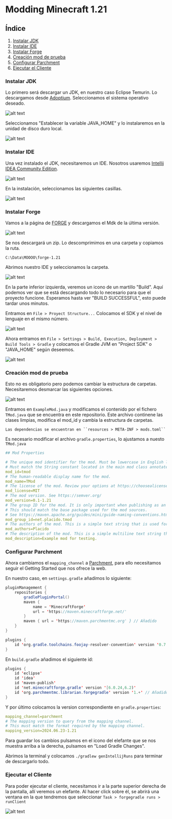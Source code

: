 # Modding Minecraft 1.21

## Índice
1. [Instalar JDK](#instalar-jdk)
2. [Instalar IDE](#instalar-ide)
3. [Instalar Forge](#instalar-forge)
4. [Creación mod de prueba](#creación-mod-de-prueba)
5. [Configurar Parchment](#configurar-parchment)
6. [Ejecutar el Cliente](#ejecutar-el-cliente)


### Instalar JDK
Lo primero será descargar un JDK, en nuestro caso Eclipse Temurin. Lo descargamos desde [Adoptium](https://adoptium.net/temurin/releases/?package=jdk&version=22). Seleccionamos el sistema operativo deseado.

![alt text](img/image-1.png)

Seleccionamos "Establecer la variable JAVA_HOME" y lo instalaremos en la unidad de disco duro local.

![alt text](img/image-1.png)

### Instalar IDE

Una vez instalado el JDK, necesitaremos un IDE. Nosotros usaremos [Intellij IDEA Community Edition](https://www.jetbrains.com/idea/download/?section=windows).

![alt text](img/image-2.png)

En la instalación, seleccionamos las siguientes casillas.

![alt text](img/image-3.png)

### Instalar Forge

Vamos a la página de [FORGE](https://files.minecraftforge.net/net/minecraftforge/forge/index_1.21.html) y descargamos el Mdk de la última versión.

![alt text](img/image-4.png)

Se nos descargará un zip. Lo descomprimimos en una carpeta y copiamos la ruta.

    C:\Data\MOOOO\forge-1.21

Abrimos nuestro IDE y seleccionamos la carpeta.

![alt text](img/image-5.png)

En la parte inferior izquierda, veremos un icono de un martillo "Build". Aquí podemos ver que se está descargando todo lo necesario para que el proyecto funcione. Esperamos hasta ver "BUILD SUCCESSFUL", esto puede tardar unos minutos.

Entramos en ``File > Proyect Structure...`` Colocamos el SDK y el nivel de lenguaje en el mismo número.

![alt text](img/image-6.png)

Ahora entramos en ``File > Settings > Build, Execution, Deployment > Build Tools > Gradle`` y colocamos el Gradle JVM en "Project SDK" o "JAVA_HOME" según deseemos.

![alt text](img/image-7.png)

### Creación mod de prueba

Esto no es obligatorio pero podemos cambiar la estructura de carpetas. Necesitaremos desmarcar las siguientes opciones.

![alt text](img/image-8.png)

Entramos en ``ExampleMod.java`` y modificamos el contenido por el fichero ``TMod.java`` que se encuentra en este repositorio. Este archivo continene las clases limpias, modifica el mod_id y cambia la estructura de carpetas.


    Las dependencias se encuentran en ``resources > META-INF > mods.toml``

Es necesario modificar el archivo ``gradle.properties``, lo ajustamos a nuesto ``TMod.java``

````yml
## Mod Properties

# The unique mod identifier for the mod. Must be lowercase in English locale. Must fit the regex [a-z][a-z0-9_]{1,63}
# Must match the String constant located in the main mod class annotated with @Mod.
mod_id=tmod
# The human-readable display name for the mod.
mod_name=TMod
# The license of the mod. Review your options at https://choosealicense.com/. All Rights Reserved is the default.
mod_license=MIT
# The mod version. See https://semver.org/
mod_version=0.1-1.21
# The group ID for the mod. It is only important when publishing as an artifact to a Maven repository.
# This should match the base package used for the mod sources.
# See https://maven.apache.org/guides/mini/guide-naming-conventions.html
mod_group_id=net.placido.tmod
# The authors of the mod. This is a simple text string that is used for display purposes in the mod list.
mod_authors=Placido
# The description of the mod. This is a simple multiline text string that is used for display purposes in the mod list.
mod_description=Example mod for testing.
````

### Configurar Parchment

Ahora cambiamos el ``mapping_channel`` a [Parchment](https://parchmentmc.org/docs/getting-started), para ello necesitamos seguir el Getting Started que nos ofrece la web.

En nuestro caso, en ``settings.gradle`` añadimos lo siguiente:

````java
pluginManagement {
    repositories {
        gradlePluginPortal()
        maven {
            name = 'MinecraftForge'
            url = 'https://maven.minecraftforge.net/'
        }
        maven { url = 'https://maven.parchmentmc.org' } // Añadido
    }
}

plugins {
    id 'org.gradle.toolchains.foojay-resolver-convention' version '0.7.0'
}
````

En ``build.gradle`` añadimos el siguiente id:

````java
plugins {
    id 'eclipse'
    id 'idea'
    id 'maven-publish'
    id 'net.minecraftforge.gradle' version '[6.0.24,6.2)'
    id 'org.parchmentmc.librarian.forgegradle' version '1.+' // Añadido
}
````

Y por último colocamos la version correspondiente en ``gradle.properties``:

````yml
mapping_channel=parchment
# The mapping version to query from the mapping channel.
# This must match the format required by the mapping channel.
mapping_version=2024.06.23-1.21
````

Para guardar los cambios pulsamos en el icono del elefante que se nos muestra arriba a la derecha, pulsamos en "Load Gradle Changes".

Abrimos la terminal y colocamos ``./gradlew genIntellijRuns`` para terminar de descargarlo todo.

### Ejecutar el Cliente

Para poder ejecutar el cliente, necesitamos ir a la parte superior derecha de la pantalla, allí veremos un elefante. Al hacer click sobre él, se abrirá una ventana en la que tendremos que seleccionar ``Task > forgegradle runs > runClient``

![alt text](img/image-9.png)